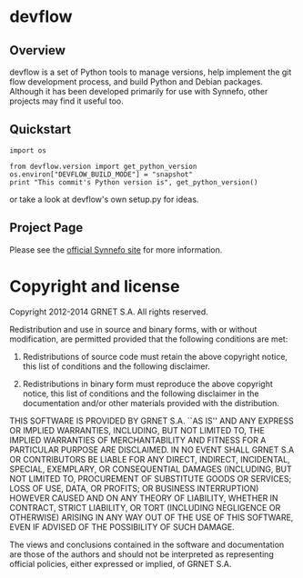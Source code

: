 devflow
=======

Overview
--------

devflow is a set of Python tools to manage versions, help implement the git
flow development process, and build Python and Debian packages. Although it has
been developed primarily for use with Synnefo, other projects may find it
useful too.

Quickstart
----------

```
import os

from devflow.version import get_python_version
os.environ["DEVFLOW_BUILD_MODE"] = "snapshot"
print "This commit's Python version is", get_python_version()
```

or take a look at devflow's own setup.py for ideas.


Project Page
------------

Please see the [official Synnefo site](http://www.synnefo.org)
for more information.


Copyright and license
=====================

Copyright 2012-2014 GRNET S.A. All rights reserved.

Redistribution and use in source and binary forms, with or
without modification, are permitted provided that the following
conditions are met:

  1. Redistributions of source code must retain the above
     copyright notice, this list of conditions and the following
     disclaimer.

  2. Redistributions in binary form must reproduce the above
     copyright notice, this list of conditions and the following
     disclaimer in the documentation and/or other materials
     provided with the distribution.

THIS SOFTWARE IS PROVIDED BY GRNET S.A. ``AS IS'' AND ANY EXPRESS
OR IMPLIED WARRANTIES, INCLUDING, BUT NOT LIMITED TO, THE IMPLIED
WARRANTIES OF MERCHANTABILITY AND FITNESS FOR A PARTICULAR
PURPOSE ARE DISCLAIMED. IN NO EVENT SHALL GRNET S.A OR
CONTRIBUTORS BE LIABLE FOR ANY DIRECT, INDIRECT, INCIDENTAL,
SPECIAL, EXEMPLARY, OR CONSEQUENTIAL DAMAGES (INCLUDING, BUT NOT
LIMITED TO, PROCUREMENT OF SUBSTITUTE GOODS OR SERVICES; LOSS OF
USE, DATA, OR PROFITS; OR BUSINESS INTERRUPTION) HOWEVER CAUSED
AND ON ANY THEORY OF LIABILITY, WHETHER IN CONTRACT, STRICT
LIABILITY, OR TORT (INCLUDING NEGLIGENCE OR OTHERWISE) ARISING IN
ANY WAY OUT OF THE USE OF THIS SOFTWARE, EVEN IF ADVISED OF THE
POSSIBILITY OF SUCH DAMAGE.

The views and conclusions contained in the software and
documentation are those of the authors and should not be
interpreted as representing official policies, either expressed
or implied, of GRNET S.A.
